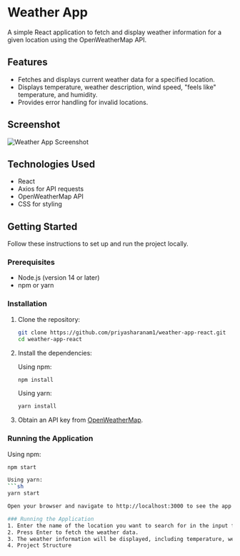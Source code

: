 # Weather App

A simple React application to fetch and display weather information for a given location using the OpenWeatherMap API.

## Features

- Fetches and displays current weather data for a specified location.
- Displays temperature, weather description, wind speed, "feels like" temperature, and humidity.
- Provides error handling for invalid locations.

## Screenshot

![Weather App Screenshot](./assets/screenshot.png)

## Technologies Used

- React
- Axios for API requests
- OpenWeatherMap API
- CSS for styling

## Getting Started

Follow these instructions to set up and run the project locally.

### Prerequisites

- Node.js (version 14 or later)
- npm or yarn

### Installation

1. Clone the repository:

    ```sh
    git clone https://github.com/priyasharanam1/weather-app-react.git
    cd weather-app-react
    ```

2. Install the dependencies:

    Using npm:
    ```sh
    npm install
    ```

    Using yarn:
    ```sh
    yarn install
    ```

3. Obtain an API key from [OpenWeatherMap](https://home.openweathermap.org/users/sign_up).


### Running the Application

Using npm:
```sh
npm start

Using yarn:
```sh
yarn start

Open your browser and navigate to http://localhost:3000 to see the app in action.

### Running the Application
1. Enter the name of the location you want to search for in the input field.
2. Press Enter to fetch the weather data.
3. The weather information will be displayed, including temperature, weather description, wind   speed, "feels like" temperature, and humidity.
4. Project Structure